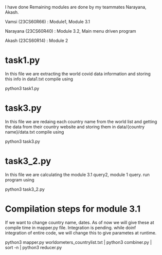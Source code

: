 I have done 
Remaining modules are done by my teammates Narayana, Akash.



Vamsi (23CS60R66) : Module1, Module 3.1 

Narayana (23CS60R40) : Module 3.2, Main menu driven program

Akash (23CS60R14) : Module 2







# task1.py
In this file we are extracting the world covid data information and storing this info in data1.txt
compile using 

python3 task1.py

# task3.py
In this file we are redaing each country name from the world list and getting the data from their country website and storing them in data/{country name}/data.txt
compile using 

python3 task3.py

# task3_2.py
In this file we are calculating the module 3.1 query2, module 1 query.
run program using 

python3 task3_2.py

# Compilation steps for module 3.1
If we want to change country name, dates. As of now we will give these at compile time in mapper.py file. Integration is pending. while doinf integration of entire code, we will change this to give parametes at runtime.


python3 mapper.py worldometers_countrylist.txt | python3 combiner.py | sort -n | python3 reducer.py
